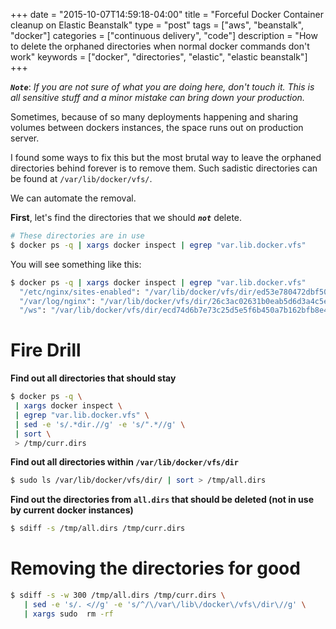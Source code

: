 +++
date = "2015-10-07T14:59:18-04:00"
title = "Forceful Docker Container cleanup on Elastic Beanstalk"
type = "post"
tags = ["aws", "beanstalk", "docker"]
categories = ["continuous delivery", "code"]
description = "How to delete the orphaned directories when normal docker commands don't work"
keywords = ["docker", "directories", "elastic", "elastic beanstalk"]
+++


***`Note`***: *_If you are not sure of what you are doing here, don't touch it. 
This is all sensitive stuff and a minor mistake can bring down your production._*


Sometimes, because of so many deployments happening and sharing volumes between dockers instances, the space runs out on production server. 

I found some ways to fix this but the most brutal way to leave the orphaned directories behind forever is to remove them. 
Such sadistic directories can be found at `/var/lib/docker/vfs/`.

We can automate the removal.

**First**, let's find the directories that we should ***`not`*** delete.

```bash
# These directories are in use
$ docker ps -q | xargs docker inspect | egrep "var.lib.docker.vfs"
```

You will see something like this:
```bash
$ docker ps -q | xargs docker inspect | egrep "var.lib.docker.vfs"
  "/etc/nginx/sites-enabled": "/var/lib/docker/vfs/dir/ed53e780472dbf5057780182bd12ae1cb7930fce73f5f7071bad1b456076dc95",
  "/var/log/nginx": "/var/lib/docker/vfs/dir/26c3ac02631b0eab5d6d3a4c5e6664b43974f217ca24b9369f3f12f186601147",
  "/ws": "/var/lib/docker/vfs/dir/ecd74d6b7e73c25d5e5f6b450a7b162bfb8e44c649c2af951843954538500dba"
```

# Fire Drill

**Find out all directories that should stay**

```bash
$ docker ps -q \
 | xargs docker inspect \
 | egrep "var.lib.docker.vfs" \
 | sed -e 's/.*dir.//g' -e 's/".*//g' \
 | sort \
 > /tmp/curr.dirs 
```

**Find out all directories within `/var/lib/docker/vfs/dir`**

```bash
$ sudo ls /var/lib/docker/vfs/dir/ | sort > /tmp/all.dirs
```

**Find out the directories from `all.dirs` that should be deleted (not in use by current docker instances)**

```bash
$ sdiff -s /tmp/all.dirs /tmp/curr.dirs
```



# Removing the directories for good

```bash
$ sdiff -s -w 300 /tmp/all.dirs /tmp/curr.dirs \
   | sed -e 's/. <//g' -e 's/^/\/var\/lib\/docker\/vfs\/dir\//g' \
   | xargs sudo  rm -rf 
```
